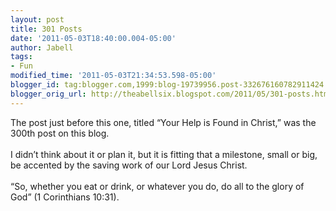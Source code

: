 ```yaml
---
layout: post
title: 301 Posts
date: '2011-05-03T18:40:00.004-05:00'
author: Jabell
tags:
- Fun
modified_time: '2011-05-03T21:34:53.598-05:00'
blogger_id: tag:blogger.com,1999:blog-19739956.post-332676160782911424
blogger_orig_url: http://theabellsix.blogspot.com/2011/05/301-posts.html
---
```


The post just before this one, titled “Your Help is Found in Christ,” was the 300th post on this blog.<br /><br />I didn’t think about it or plan it, but it is fitting that a milestone, small or big, be accented by the saving work of our Lord Jesus Christ.<br /><br />“So, whether you eat or drink, or whatever you do, do all to the glory of God” (1 Corinthians 10:31).